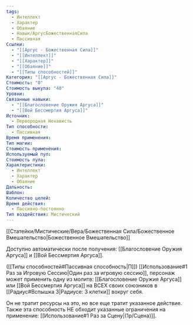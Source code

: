 ```yaml
---
tags:
  - Интеллект
  - Характер
  - Обаяние
  - Навык/АргусБожественнаяСила
  - Пассивная
Ссылки:
  - "[[Аргус - Божественная Сила]]"
  - "[[Интеллект]]"
  - "[[Характер]]"
  - "[[Обаяние]]"
  - "[[Типы способностей]]"
Категория: "[[Аргус - Божественная Сила]]"
Стоимость: "0"
Стоимость выкупа: "40"
Уровни: 
Связанные навыки:
  - "[[Благословение Оружия Аргуса]]"
  - "[[Вой Бессмертия Аргуса]]"
Источник:
  - Первородная Ненависть
Тип способности:
  - Пассивная
Время применения: 
Тип магии: 
Стоимость применения: 
Используемый пул: 
Стоимость пула: 
Характеристики:
  - Интеллект
  - Характер
  - Обаяние
Дальность: 
Шаблон: 
Количество целей: 
Время действия:
  - Пассивно-постоянно
Тип воздействия: Мистический
---
```

[[Статейки/Мистические/Вера/Божественная Сила/Божественное Вмешательство|Божественное Вмешательство]]

Доступно автоматически после получения: [[Благословение Оружия Аргуса]] и [[Вой Бессмертия Аргуса]].

([[Типы способностей#Пассивная способность|П]]) [[Использование#1 Раз за Игровую Сессию|Один раз за игровую сессию]], персонаж может применить одну из молитв: [[Благословение Оружия Аргуса]] или [[Вой Бессмертия Аргуса]] на ВСЕХ своих союзников в [[Радиус#Вспышка 3|Радиусе: 3 клетки]] вокруг себя. 

Он не тратит ресурсы на это, но все еще тратит указанное действие. Также эта способность НЕ обходит указанные ограничения на применение: [[Использование#1 Раз за Сцену|(1р/Сцена)]].